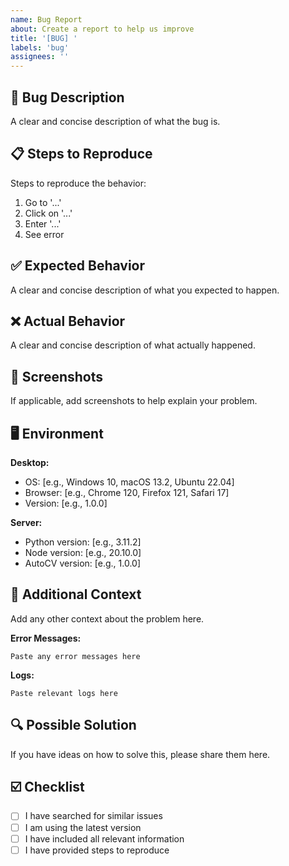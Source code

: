 ```yaml
---
name: Bug Report
about: Create a report to help us improve
title: '[BUG] '
labels: 'bug'
assignees: ''
---
```


## 🐛 Bug Description

A clear and concise description of what the bug is.

## 📋 Steps to Reproduce

Steps to reproduce the behavior:

1. Go to '...'
2. Click on '...'
3. Enter '...'
4. See error

## ✅ Expected Behavior

A clear and concise description of what you expected to happen.

## ❌ Actual Behavior

A clear and concise description of what actually happened.

## 📸 Screenshots

If applicable, add screenshots to help explain your problem.

## 🖥️ Environment

**Desktop:**
- OS: [e.g., Windows 10, macOS 13.2, Ubuntu 22.04]
- Browser: [e.g., Chrome 120, Firefox 121, Safari 17]
- Version: [e.g., 1.0.0]

**Server:**
- Python version: [e.g., 3.11.2]
- Node version: [e.g., 20.10.0]
- AutoCV version: [e.g., 1.0.0]

## 📝 Additional Context

Add any other context about the problem here.

**Error Messages:**
```
Paste any error messages here
```

**Logs:**
```
Paste relevant logs here
```

## 🔍 Possible Solution

If you have ideas on how to solve this, please share them here.

## ☑️ Checklist

- [ ] I have searched for similar issues
- [ ] I am using the latest version
- [ ] I have included all relevant information
- [ ] I have provided steps to reproduce
